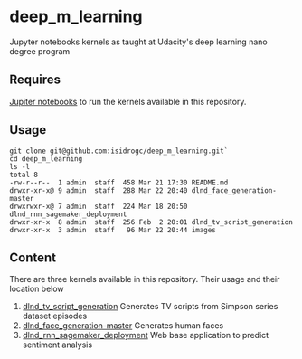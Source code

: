 # deep_m_learning

Jupyter notebooks kernels as taught at Udacity's deep learning nano degree program

## Requires

[Jupiter notebooks](https://jupyter.org/install) to run the kernels available in this repository.


## Usage

```
git clone git@github.com:isidrogc/deep_m_learning.git`
cd deep_m_learning
ls -l
total 8
-rw-r--r--  1 admin  staff  458 Mar 21 17:30 README.md
drwxr-xr-x@ 9 admin  staff  288 Mar 22 20:40 dlnd_face_generation-master
drwxrwxr-x@ 7 admin  staff  224 Mar 18 20:50 dlnd_rnn_sagemaker_deployment
drwxr-xr-x  8 admin  staff  256 Feb  2 20:01 dlnd_tv_script_generation
drwxr-xr-x  3 admin  staff   96 Mar 22 20:44 images
```

## Content


There are three kernels available in this repository. Their usage and their location below

1. [dlnd_tv_script_generation](dlnd_tv_script_generation)  Generates TV scripts from Simpson series dataset episodes
2. [dlnd_face_generation-master](dlnd_face_generation-master) Generates human faces
3. [dlnd_rnn_sagemaker_deployment](dlnd_rnn_sagemaker_deployment) Web base application to predict sentiment analysis

